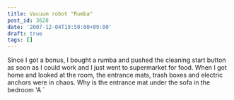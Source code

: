 ```yaml
---
title: Vacuum robot "Rumba"
post_id: 3628
date: '2007-12-04T19:50:00+09:00'
draft: true
tags: []
---
```


Since I got a bonus, I bought a rumba and pushed the cleaning start button as soon as I could work and I just went to supermarket for food. When I got home and looked at the room, the entrance mats, trash boxes and electric anchors were in chaos. Why is the entrance mat under the sofa in the bedroom 'A `
